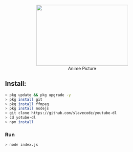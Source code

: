 <p align="center">
<img src="https://raw.githubusercontent.com/slavecode/youtube-dl/main/20210803_144449.jpg" width="300" height="200"/>
<br>
Anime Picture
</p>

## Install:
```bash
> pkg update && pkg upgrade -y
> pkg install git
> pkg install ffmpeg
> pkg install nodejs
> git clone https://github.com/slavecode/youtube-dl
> cd yotube-dl
> npm install
```

### Run
```bash
> node index.js
```
